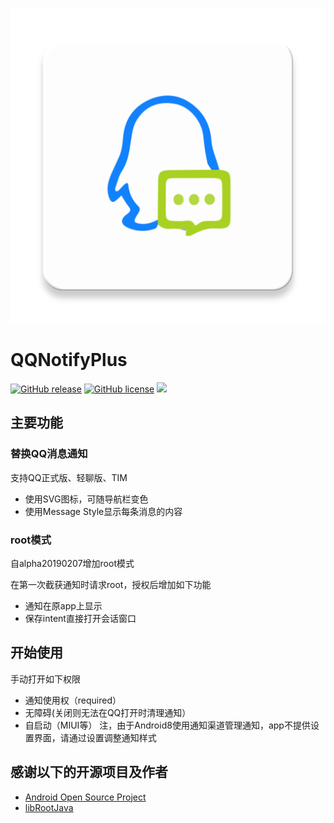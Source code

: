 ![icon](./app/src/main/ic_launcher-web.png)
# QQNotifyPlus
[![GitHub release](	https://img.shields.io/github/release-pre/ekibun/QQNotifyPlus.svg)](https://github.com/ekibun/QQNotifyPlus)
[![GitHub license](	https://img.shields.io/github/license/ekibun/QQNotifyPlus.svg)](https://github.com/ekibun/QQNotifyPlus)
![](https://img.shields.io/github/downloads/ekibun/QQNotifyPlus/total.svg) 
## 主要功能
### 替换QQ消息通知
支持QQ正式版、轻聊版、TIM
- 使用SVG图标，可随导航栏变色
- 使用Message Style显示每条消息的内容
### root模式
自alpha20190207增加root模式

在第一次截获通知时请求root，授权后增加如下功能
- 通知在原app上显示
- 保存intent直接打开会话窗口 
## 开始使用
手动打开如下权限
- 通知使用权（required）
- 无障碍(关闭则无法在QQ打开时清理通知）
- 自启动（MIUI等）
注，由于Android8使用通知渠道管理通知，app不提供设置界面，请通过设置调整通知样式 
## 感谢以下的开源项目及作者
- [Android Open Source Project](http://source.android.com/)
- [libRootJava](https://github.com/Chainfire/librootjava)
